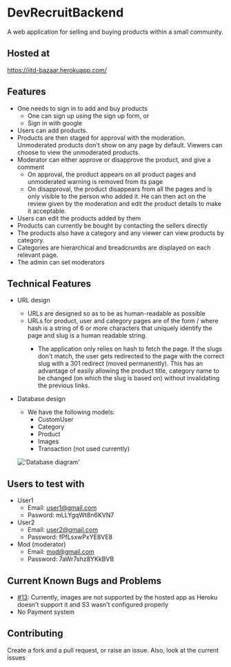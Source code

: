 # DevRecruitBackend
A web application for selling and buying products within a small community.

## Hosted at
https://iitd-bazaar.herokuapp.com/

## Features
- One needs to sign in to add and buy products
  - One can sign up using the sign up form, or
  - Sign in with google
- Users can add products.
- Products are then staged for approval with the moderation. Unmoderated products don't show on any page by default. Viewers can choose to view the unmoderated products.
- Moderator can either approve or disapprove the product, and give a comment
  - On approval, the product appears on all product pages and unmoderated warning is removed from its page
  - On disapproval, the product disappears from all the pages and is only visible to the person who added it. He can then act on the review given by the moderation and edit the product details to make it acceptable.
- Users can edit the products added by them
- Products can currently be bought by contacting the sellers directly
- The products also have a category and any viewer can view products by category.
- Categories are hierarchical and breadcrumbs are displayed on each relevant page.
- The admin can set moderators

## Technical Features
- URL design
  - URLs are designed so as to be as human-readable as possible
  - URLs for product, user and category pages are of the form <hash>/<slug> where hash is a string of 6 or more characters that uniquely identify the page and slug is a human readable string. 
    - The application only relies on hash to fetch the page. If the slugs don't match, the user gets redirected to the page with the correct slug with a 301 redirect (moved permanently). This has an advantage of easily allowing the product title, category name to be changed (on which the slug is based on) without invalidating the previous links.
- Database design
  - We have the following models:
    - CustomUser
    - Category
    - Product
    - Images 
    - Transaction (not used currently)
  
  !['Database diagram'](https://imgur.com/tPaIS6U.png)

## Users to test with
- User1
  - Email: user1@gmail.com
  - Pasword: mLLYgqWt8n6KVN7
- User2
  - Email: user2@gmail.com
  - Password: fPfLsxwPxYE8VE8
- Mod (moderator)
  - Email: mod@gmail.com
  - Password: 7aWr7shz8YKkBVB  

## Current Known Bugs and Problems
 - [#13](https://github.com/arpit-saxena/DevRecruitBackend/issues/13): Currently, images are not supported by the hosted app as Heroku doesn't support it and S3 wasn't configured properly
 - No Payment system
 
## Contributing
Create a fork and a pull request, or raise an issue. Also, look at the current issues
